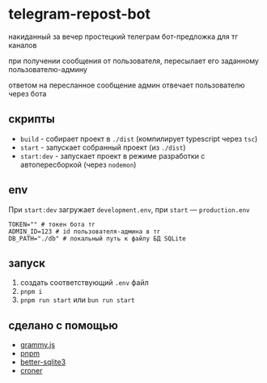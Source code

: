 # telegram-repost-bot

накиданный за вечер простецкий телеграм бот-предложка для тг каналов

при получении сообщения от пользователя, пересылает его заданному пользователю-админу

ответом на пересланное сообщение админ отвечает пользователю через бота

## скрипты
 - `build` - собирает проект в `./dist` (компилирует typescript через `tsc`)
 - `start` - запускает собранный проект (из `./dist`)
 - `start:dev` - запускает проект в режиме разработки с автопересборкой (через `nodemon`)

## env
При `start:dev` загружает `development.env`, при `start` — `production.env`
```env
TOKEN="" # токен бота тг
ADMIN_ID=123 # id пользователя-админа в тг
DB_PATH="./db" # локальный путь к файлу БД SQLite 
```

## запуск
1. создать соответствующий `.env` файл
2. `pnpm i`
3. `pnpm run start` или `bun run start`

## сделано с помощью
- [grammy.js](https://grammy.dev/)
- [pnpm](https://pnpm.io/)
- [better-sqlite3](https://www.npmjs.com/package/better-sqlite3)
- [croner](https://croner.56k.guru/)